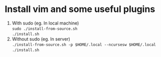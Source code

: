 # Install vim and some useful plugins
1. With sudo (eg. In local machine) \
`sudo ./install-from-source.sh` \
`./install.sh`
2. Without sudo (eg. In server) \
`./install-from-source.sh -p $HOME/.local --ncursesw $HOME/.local` \
`./install.sh`